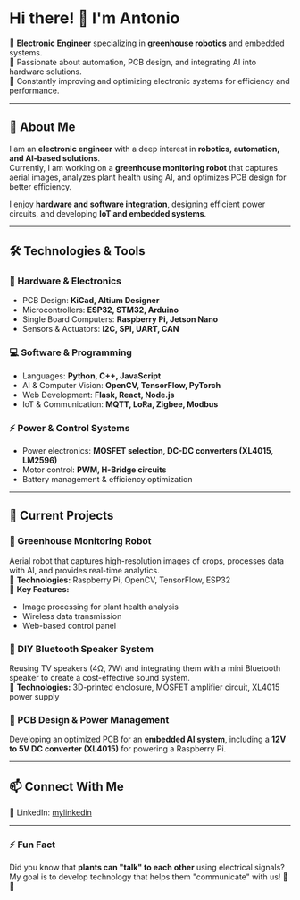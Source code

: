 # Hi there! 👋 I'm Antonio 

🔹 **Electronic Engineer** specializing in **greenhouse robotics** and embedded systems.  
🔹 Passionate about automation, PCB design, and integrating AI into hardware solutions.  
🔹 Constantly improving and optimizing electronic systems for efficiency and performance.  

---

## 🚀 About Me  

I am an **electronic engineer** with a deep interest in **robotics, automation, and AI-based solutions**.  
Currently, I am working on a **greenhouse monitoring robot** that captures aerial images, analyzes plant health using AI, and optimizes PCB design for better efficiency.  

I enjoy **hardware and software integration**, designing efficient power circuits, and developing **IoT and embedded systems**.  

---

## 🛠️ Technologies & Tools  

### **🔌 Hardware & Electronics**  
- PCB Design: **KiCad, Altium Designer**  
- Microcontrollers: **ESP32, STM32, Arduino**  
- Single Board Computers: **Raspberry Pi, Jetson Nano**  
- Sensors & Actuators: **I2C, SPI, UART, CAN**  

### **💻 Software & Programming**  
- Languages: **Python, C++, JavaScript**  
- AI & Computer Vision: **OpenCV, TensorFlow, PyTorch**  
- Web Development: **Flask, React, Node.js**  
- IoT & Communication: **MQTT, LoRa, Zigbee, Modbus**  

### **⚡ Power & Control Systems**  
- Power electronics: **MOSFET selection, DC-DC converters (XL4015, LM2596)**  
- Motor control: **PWM, H-Bridge circuits**  
- Battery management & efficiency optimization  

---

## 🌱 Current Projects  

### **🚜 Greenhouse Monitoring Robot**  
Aerial robot that captures high-resolution images of crops, processes data with AI, and provides real-time analytics.  
🔹 **Technologies:** Raspberry Pi, OpenCV, TensorFlow, ESP32  
🔹 **Key Features:**  
- Image processing for plant health analysis  
- Wireless data transmission  
- Web-based control panel  

### **🎵 DIY Bluetooth Speaker System**  
Reusing TV speakers (4Ω, 7W) and integrating them with a mini Bluetooth speaker to create a cost-effective sound system.  
🔹 **Technologies:** 3D-printed enclosure, MOSFET amplifier circuit, XL4015 power supply  

### **🔧 PCB Design & Power Management**  
Developing an optimized PCB for an **embedded AI system**, including a **12V to 5V DC converter (XL4015)** for powering a Raspberry Pi.  

---

## 📫 Connect With Me  
 
🔗 LinkedIn: [mylinkedin](https://www.linkedin.com/in/antojosegon/)  

---

### ⚡ Fun Fact  
Did you know that **plants can "talk" to each other** using electrical signals? My goal is to develop technology that helps them "communicate" with us! 🌿🤖  


